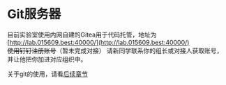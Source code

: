 # Git服务器
目前实验室使用内网自建的Gitea用于代码托管，地址为[http://lab.015609.best:40000/](http://lab.015609.best:40000/)  
~~使用钉钉注册账号~~（暂未完成对接）
请新同学联系你的组长或对接人获取账号，并让他把你加进对应组织中。

关于git的使用，请看[后续章节](learn-git)